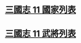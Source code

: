 # [三國志 11 國家列表](https://reganlu007.github.io/三國志11國家列表)
# [三國志 11 武將列表](https://reganlu007.github.io/三國志11人物列表)

